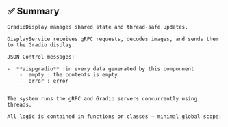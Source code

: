 
## ✅ Summary

    GradioDisplay manages shared state and thread-safe updates.

    DisplayService receives gRPC requests, decodes images, and sends them to the Gradio display.
    
    JSON Control messages:
    
    -  **aispgradio** :in every data generated by this componnent
        -  empty : the contents is empty
        -  error : error
        -  

    The system runs the gRPC and Gradio servers concurrently using threads.

    All logic is contained in functions or classes — minimal global scope.
